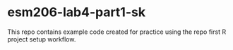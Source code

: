 # esm206-lab4-part1-sk
This repo contains example code created for practice using the repo first R project setup workflow. 
